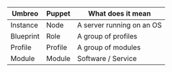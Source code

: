 Umbreo  | Puppet | What does it mean
------- | -------|-------------------------------------
Instance  	| Node | A server running on an OS
Blueprint  | Role | A group of profiles
Profile	| Profile | A group of modules
Module | Module | Software / Service
